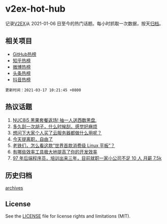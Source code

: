 # v2ex-hot-hub

 记录[V2EX](https://www.v2ex.com/)从 2021-01-06 日至今的热门话题。每小时抓取一次数据，按天[归档](archives)。
 
 ## 相关项目

- [GitHub热榜](https://github.com/snaildev/github-hot-hub)
- [知乎热榜](https://github.com/snaildev/zhihu-hot-hub)
- [微博热榜](https://github.com/snaildev/weibo-hot-hub)
- [头条热榜](https://github.com/snaildev/toutiao-hot-hub)
- [抖音热榜](https://github.com/snaildev/douyin-hot-hub)


 `更新时间：2021-03-17 10:21:45 +0800`

## 热议话题

1. [NUC8i5 黑果套餐返场! 抽一人送西数黑盘.](https://www.v2ex.com/t/762040)
1. [多久刮一次胡子，什么时候刮，感觉好麻烦](https://www.v2ex.com/t/762079)
1. [想问下大家个人买了云服务器都做什么用呢？](https://www.v2ex.com/t/762023)
1. [今天提离职，自由了](https://www.v2ex.com/t/762051)
1. [老铁们，怎么看这款“世界首款消费级 Linux 平板”？](https://www.v2ex.com/t/762107)
1. [有哪些效率工具极大地提高了你的开发效率](https://www.v2ex.com/t/762206)
1. [97 年后端程序员，培训出来三年，目前就职一家小公司不足 10 人 月薪 7.5k](https://www.v2ex.com/t/762052)

## 历史归档

[archives](archives)

## License

See the [LICENSE](LICENSE) file for license rights and limitations (MIT).
